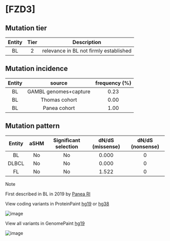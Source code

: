 # [FZD3]

## Mutation tier

|Entity|Tier|Description                           |
|:------:|:----:|--------------------------------------|
|BL    |2   |relevance in BL not firmly established|
## Mutation incidence

|Entity|source               |frequency (%)|
|:------:|:---------------------:|:-------------:|
|BL    |GAMBL genomes+capture|0.23         |
|BL    |Thomas cohort        |0.00         |
|BL    |Panea cohort         |1.00         |

## Mutation pattern

|Entity|aSHM|Significant selection|dN/dS (missense)|dN/dS (nonsense)|
|:------:|:----:|:---------------------:|:----------------:|:----------------:|
|BL    |No  |No                   |0.000           |0               |
|DLBCL |No  |No                   |0.000           |0               |
|FL    |No  |No                   |1.522           |0               |


> [!NOTE]
> First described in BL in 2019 by [Panea RI](https://pubmed.ncbi.nlm.nih.gov/31558468)

View coding variants in ProteinPaint [hg19](https://www.bcgsc.ca/downloads/morinlab/GAMBL/test/genes/FZD3_protein.html)  or [hg38](https://www.bcgsc.ca/downloads/morinlab/GAMBL/test/genes/FZD3_protein_hg38.html)

![image](../../images/proteinpaint/FZD3_NM_017412.svg)

View all variants in GenomePaint [hg19](https://www.bcgsc.ca/downloads/morinlab/GAMBL/test/genes/FZD3.html)

![image](../../images/proteinpaint/FZD3.svg)
